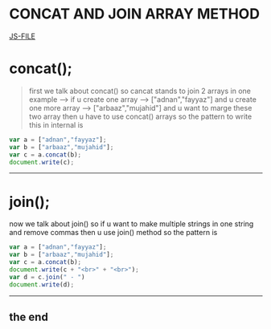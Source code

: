 # CONCAT AND JOIN ARRAY METHOD
[JS-FILE](/js/40-concat-and-join-method.js)
# concat();
>first we talk about concat() so cancat stands to join 2 arrays in one example --> if u create one array --> ["adnan","fayyaz"] and u create one more array --> ["arbaaz","mujahid"] and u want to marge these two array then u have to use concat() arrays so the pattern to write this in internal is

```javascript
var a = ["adnan","fayyaz"];
var b = ["arbaaz","mujahid"];
var c = a.concat(b);
document.write(c);
```
---
# join();
now we talk about join() so if u want to make multiple strings in one string and remove commas then u use join() method so the pattern is
```javascript
var a = ["adnan","fayyaz"];
var b = ["arbaaz","mujahid"];
var c = a.concat(b);
document.write(c + "<br>" + "<br>");
var d = c.join(" - ")
document.write(d);
```
---
## the end
